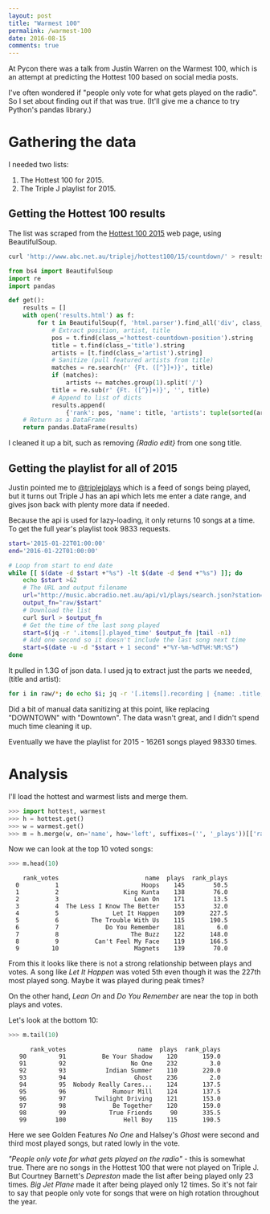 ```yaml
---
layout: post
title: "Warmest 100"
permalink: /warmest-100
date: 2016-08-15
comments: true
---
```

At Pycon there was a talk from Justin Warren on the Warmest 100, which is an
attempt at predicting the Hottest 100 based on social media posts.

I've often wondered if "people only vote for what gets played on the radio". So
I set about finding out if that was true. (It'll give me a chance to try
Python's pandas library.)

Gathering the data
==================

I needed two lists:

1. The Hottest 100 for 2015.
2. The Triple J playlist for 2015.

Getting the Hottest 100 results
-------------------------------

The list was scraped from the [Hottest 100
2015](http://www.abc.net.au/triplej/hottest100/15/countdown/) web page, using
BeautifulSoup.

```sh
curl 'http://www.abc.net.au/triplej/hottest100/15/countdown/' > results.html
```

```python
from bs4 import BeautifulSoup
import re
import pandas

def get():
    results = []
    with open('results.html') as f:
        for t in BeautifulSoup(f, 'html.parser').find_all('div', class_='hottest-countdown-track'):
            # Extract position, artist, title
            pos = t.find(class_='hottest-countdown-position').string
            title = t.find(class_='title').string
            artists = [t.find(class_='artist').string]
            # Sanitize (pull featured artists from title)
            matches = re.search(r' {Ft. ([^}]+)}', title)
            if (matches):
                artists += matches.group(1).split('/')
            title = re.sub(r' {Ft. ([^}]+)}', '', title)
            # Append to list of dicts
            results.append(
                {'rank': pos, 'name': title, 'artists': tuple(sorted(artists))})
    # Return as a DataFrame
    return pandas.DataFrame(results)
```

I cleaned it up a bit, such as removing *{Radio edit}* from one song title.

Getting the playlist for all of 2015
------------------------------------

Justin pointed me to [@triplejplays](https://twitter.com/triplejplays) which is
a feed of songs being played, but it turns out Triple J has an api which lets
me enter a date range, and gives json back with plenty more data if needed.

Because the api is used for lazy-loading, it only returns 10 songs at a time.
To get the full year's playlist took 9833 requests.

```sh
start='2015-01-22T01:00:00'
end='2016-01-22T01:00:00'

# Loop from start to end date
while [[ $(date -d $start +"%s") -lt $(date -d $end +"%s") ]]; do
    echo $start >&2
    # The URL and output filename
    url="http://music.abcradio.net.au/api/v1/plays/search.json?station=triplej&from=$start&order=asc"
    output_fn="raw/$start"
    # Download the list
    curl $url > $output_fn
    # Get the time of the last song played
    start=$(jq -r '.items[].played_time' $output_fn |tail -n1)
    # Add one second so it doesn't include the last song next time
    start=$(date -u -d "$start + 1 second" +"%Y-%m-%dT%H:%M:%S")
done
```

It pulled in 1.3G of json data. I used jq to extract just the parts we needed,
(title and artist):

```sh
for i in raw/*; do echo $i; jq -r '[.items[].recording | {name: .title, artists: [.artists[].name]}]' $i > clean/$(basename $i); done
```

Did a bit of manual data sanitizing at this point, like replacing "DOWNTOWN"
with "Downtown". The data wasn't great, and I didn't spend much time cleaning
it up.

Eventually we have the playlist for 2015 - 16261 songs played 98330 times.

Analysis
========
I'll load the hottest and warmest lists and merge them.

```python
>>> import hottest, warmest
>>> h = hottest.get()
>>> w = warmest.get()
>>> m = h.merge(w, on='name', how='left', suffixes=('', '_plays'))[['rank_votes', 'name', 'plays', 'rank_plays']]
```

Now we can look at the top 10 voted songs:

```python
>>> m.head(10)
```
```
    rank_votes                        name  plays  rank_plays
  0          1                       Hoops    145        50.5
  1          2                  King Kunta    138        76.0
  2          3                     Lean On    171        13.5
  3          4  The Less I Know The Better    153        32.0
  4          5               Let It Happen    109       227.5
  5          6         The Trouble With Us    115       190.5
  6          7             Do You Remember    181         6.0
  7          8                    The Buzz    122       148.0
  8          9          Can't Feel My Face    119       166.5
  9         10                     Magnets    139        70.0
```

From this it looks like there is not a strong relationship between plays and
votes. A song like *Let It Happen* was voted 5th even though it was the 227th
most played song. Maybe it was played during peak times?

On the other hand, *Lean On* and *Do You Remember* are near the top in both
plays and votes.

Let's look at the bottom 10:

```python
>>> m.tail(10)
```
```
      rank_votes                    name  plays  rank_plays
   90         91          Be Your Shadow    120       159.0
   91         92                  No One    232         3.0
   92         93           Indian Summer    110       220.0
   93         94                   Ghost    236         2.0
   94         95  Nobody Really Cares...    124       137.5
   95         96             Rumour Mill    124       137.5
   96         97        Twilight Driving    121       153.0
   97         98             Be Together    120       159.0
   98         99            True Friends     90       335.5
   99        100                Hell Boy    115       190.5
```

Here we see Golden Features *No One* and Halsey's *Ghost* were second and third
most played songs, but rated lowly in the vote.

*"People only vote for what gets played on the radio"* - this is somewhat true.
There are no songs in the Hottest 100 that were not played on Triple J. But
Courtney Barnett's *Depreston* made the list after being played only 23 times.
*Big Jet Plane* made it after being played only 12 times. So it's not fair to
say that people only vote for songs that were on high rotation throughout the
year.
